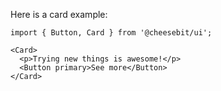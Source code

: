 Here is a card example:

```
import { Button, Card } from '@cheesebit/ui';

<Card>
  <p>Trying new things is awesome!</p>
  <Button primary>See more</Button>
</Card>
```
